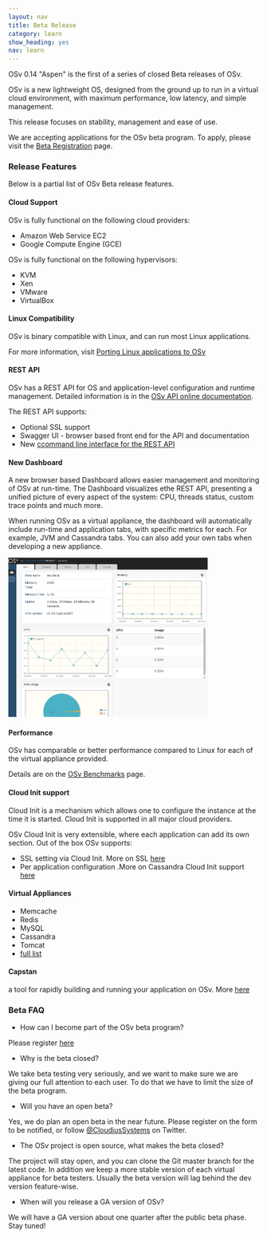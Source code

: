 ```yaml
---
layout: nav
title: Beta Release
category: learn
show_heading: yes
nav: learn
---
```


OSv 0.14 "Aspen" is the first of a series of closed Beta releases of OSv.

OSv is a new lightweight OS, designed from the ground up to run in a
virtual cloud environment, with maximum performance, low latency, and
simple management.

This release focuses on stability, management and ease of use.

We are accepting applications for the OSv beta program.  To apply, please visit the  [Beta Registration](beta-registration) page.

### Release Features
Below is a partial list of OSv Beta release features.


#### Cloud Support
OSv is fully functional on the following cloud providers:

* Amazon Web Service EC2
* Google Compute Engine (GCE)

OSv is fully functional on the following hypervisors:

* KVM
* Xen
* VMware
* VirtualBox

#### Linux Compatibility
OSv is binary compatible with Linux, and can run most Linux applications.

For more information, visit [Porting Linux applications to OSv](https://github.com/cloudius-systems/osv/wiki/Porting-native-applications-to-OSv)


#### REST API 

OSv has a REST API for OS and application-level configuration and runtime management.  Detailed information is in the [OSv API online documentation](http://osv.io/api/swagger-ui/dist/index.html).


The REST API supports:

* Optional SSL support
* Swagger UI - browser based front end for the API and documentation
* New [ccommand line interface for the REST API](https://github.com/cloudius-systems/osv/wiki/Command-Line-Interface-(CLI))


#### New Dashboard

A new browser based Dashboard allows easier management and monitoring of
OSv at run-time. The Dashboard visualizes ethe REST API, presenting a unified
picture of every aspect of the system: CPU, threads status, custom
trace points and much more.

When running OSv as a virtual appliance, the dashboard will
automatically include run-time and application tabs, with specific
metrics for each.
For example, JVM and Cassandra tabs.
You can also add your own tabs when developing a new appliance.

![Dashboard main tab](images/dashboard_main_tab.png)



#### Performance
OSv has comparable or better performance compared to Linux for each of the virtual appliance
provided.

Details are on the [OSv Benchmarks](/benchmarks) page.


#### Cloud Init support

Cloud Init is a mechanism which allows one to configure the instance
at the time it is started.
Cloud Init is supported in all major cloud providers.

OSv Cloud Init is very extensible, where each application can add
its own section. Out of the box OSv supports:

* SSL setting via Cloud Init. More on SSL [here](TBD) 
* Per application configuration .More on Cassandra Cloud Init support [here](TBD)


#### Virtual Appliances
  * Memcache
  * Redis
  * MySQL
  * Cassandra
  * Tomcat
  * [full list](https://github.com/cloudius-systems/osv-apps)

  
#### Capstan
a tool for rapidly building and running your application
on OSv. More [here](capstan)  


### Beta FAQ

* How can I become part of the OSv beta program?

Please register [here](beta-registration)

* Why is the beta closed?

We take beta testing very seriously, and we want to make sure we are giving our full attention to each user.  To do that we have to limit the size of the beta program.

* Will you have an open beta?

Yes, we do plan an open beta in the near future.
Please register on the form to be notified, or follow [@CloudiusSystems](https://twitter.com/CloudiusSystems) on Twitter.

* The OSv project is open source, what makes the beta closed?

The project will stay open, and you can clone the Git master branch for the latest code.
In addition we keep a more stable version of each virtual appliance for beta testers.
Usually the beta version will lag behind the dev version feature-wise.

* When will you release a GA version of OSv?

We will have a GA version about one quarter after the public beta phase. Stay tuned!
